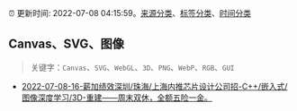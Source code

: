 :alarm_clock: 更新时间: 2022-07-08 04:15:59。[来源分类](../README.md)、[标签分类](../TAGS.md)、[时间分类](../TIMELINE.md)

## Canvas、SVG、图像


> 关键字：`Canvas`、`SVG`、`WebGL`、`3D`、`PNG`、`WebP`、`RGB`、`GUI`



- [2022-07-08-16-薪加绩效深圳/珠海/上海内推芯片设计公司招-C++/嵌入式/图像深度学习/3D-重建——周末双休，全额五险一金。](https://www.v2ex.com/t/864884) 